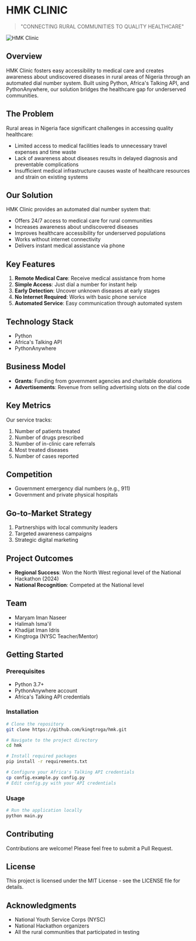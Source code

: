 # HMK CLINIC

> "CONNECTING RURAL COMMUNITIES TO QUALITY HEALTHCARE"

![HMK Clinic](https://i.imgur.com/EIcvhLW.png)

## Overview

HMK Clinic fosters easy accessibility to medical care and creates awareness about undiscovered diseases in rural areas of Nigeria through an automated dial number system. Built using Python, Africa's Talking API, and PythonAnywhere, our solution bridges the healthcare gap for underserved communities.

## The Problem

Rural areas in Nigeria face significant challenges in accessing quality healthcare:

- Limited access to medical facilities leads to unnecessary travel expenses and time waste
- Lack of awareness about diseases results in delayed diagnosis and preventable complications
- Insufficient medical infrastructure causes waste of healthcare resources and strain on existing systems

## Our Solution

HMK Clinic provides an automated dial number system that:

- Offers 24/7 access to medical care for rural communities
- Increases awareness about undiscovered diseases
- Improves healthcare accessibility for underserved populations
- Works without internet connectivity
- Delivers instant medical assistance via phone

## Key Features

1. **Remote Medical Care**: Receive medical assistance from home
2. **Simple Access**: Just dial a number for instant help
3. **Early Detection**: Uncover unknown diseases at early stages
4. **No Internet Required**: Works with basic phone service
5. **Automated Service**: Easy communication through automated system

## Technology Stack

- Python
- Africa's Talking API
- PythonAnywhere

## Business Model

- **Grants**: Funding from government agencies and charitable donations
- **Advertisements**: Revenue from selling advertising slots on the dial code

## Key Metrics

Our service tracks:

1. Number of patients treated
2. Number of drugs prescribed
3. Number of in-clinic care referrals
4. Most treated diseases
5. Number of cases reported

## Competition

- Government emergency dial numbers (e.g., 911)
- Government and private physical hospitals

## Go-to-Market Strategy

1. Partnerships with local community leaders
2. Targeted awareness campaigns
3. Strategic digital marketing

## Project Outcomes

- **Regional Success**: Won the North West regional level of the National Hackathon (2024)
- **National Recognition**: Competed at the National level

## Team

- Maryam Iman Naseer
- Halimah Isma'il
- Khadijat Iman Idris
- Kingtroga (NYSC Teacher/Mentor)

## Getting Started

### Prerequisites

- Python 3.7+
- PythonAnywhere account
- Africa's Talking API credentials

### Installation

```bash
# Clone the repository
git clone https://github.com/kingtroga/hmk.git

# Navigate to the project directory
cd hmk

# Install required packages
pip install -r requirements.txt

# Configure your Africa's Talking API credentials
cp config.example.py config.py
# Edit config.py with your API credentials
```

### Usage

```bash
# Run the application locally
python main.py
```

## Contributing

Contributions are welcome! Please feel free to submit a Pull Request.

## License

This project is licensed under the MIT License - see the LICENSE file for details.

## Acknowledgments

- National Youth Service Corps (NYSC)
- National Hackathon organizers
- All the rural communities that participated in testing
